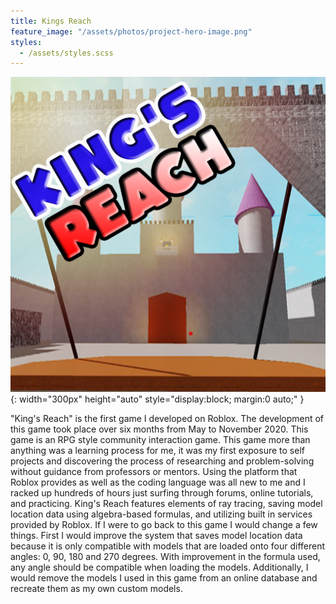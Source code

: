 ```yaml
---
title: Kings Reach
feature_image: "/assets/photos/project-hero-image.png"
styles:
  - /assets/styles.scss
---
```


![game-thumbnail](/assets/photos/gameThumbnail.png){: width="300px" height="auto" style="display:block; margin:0 auto;" }

"King's Reach" is the first game I developed on Roblox. The development of this game took place over
six months from May to November 2020. This game is an RPG style community interaction game.
This game more than anything was a learning process for me, it was my first exposure to self projects
and discovering the process of researching and problem-solving without guidance from professors
or mentors. Using the platform that Roblox provides as well as the coding language was all new to me and
I racked up
hundreds of hours just surfing through forums, online tutorials, and practicing.
King's Reach features elements of ray tracing, saving model location data using algebra-based formulas,
and utilizing built in services provided by Roblox.
If I were to go back to this game I would change a few things. First I would improve the system that
saves model location data because it is only compatible with models that are loaded onto four different
angles: 0, 90, 180 and 270 degrees. With improvement in the formula used, any angle should be compatible
when loading the models. Additionally, I would remove the models I used in this game from an online
database
and recreate them as my own custom models.